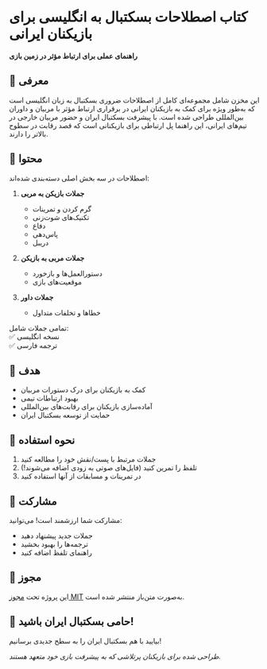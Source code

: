 # کتاب اصطلاحات بسکتبال به انگلیسی برای بازیکنان ایرانی  
**راهنمای عملی برای ارتباط مؤثر در زمین بازی**  

## 📖 معرفی  
این مخزن شامل مجموعه‌ای کامل از اصطلاحات ضروری بسکتبال به زبان انگلیسی است که به‌طور ویژه برای کمک به بازیکنان ایرانی در برقراری ارتباط مؤثر با مربیان و داوران بین‌المللی طراحی شده است. با پیشرفت بسکتبال ایران و حضور مربیان خارجی در تیم‌های ایرانی، این راهنما پل ارتباطی برای بازیکنانی است که قصد رقابت در سطوح بالاتر را دارند.

## 🏀 محتوا  
اصطلاحات در سه بخش اصلی دسته‌بندی شده‌اند:  

1. **جملات بازیکن به مربی**  
   - گرم کردن و تمرینات  
   - تکنیک‌های شوت‌زنی  
   - دفاع  
   - پاس‌دهی  
   - دریبل  

2. **جملات مربی به بازیکن**  
   - دستورالعمل‌ها و بازخورد  
   - موقعیت‌های بازی  

3. **جملات داور**  
   - خطاها و تخلفات متداول  
   

تمامی جملات شامل:  
✅ نسخه انگلیسی  
✅ ترجمه فارسی  

## 🎯 هدف  
- کمک به بازیکنان برای درک دستورات مربیان  
- بهبود ارتباطات تیمی  
- آماده‌سازی بازیکنان برای رقابت‌های بین‌المللی  
- حمایت از توسعه بسکتبال ایران  

## 📝 نحوه استفاده  
1. جملات مرتبط با پست/نقش خود را مطالعه کنید  
2. تلفظ را تمرین کنید (فایل‌های صوتی به زودی اضافه می‌شوند!)  
3. در تمرینات و مسابقات از آنها استفاده کنید  

## 🤝 مشارکت  
مشارکت شما ارزشمند است! می‌توانید:  
- جملات جدید پیشنهاد دهید  
- ترجمه‌ها را بهبود بخشید  
- راهنمای تلفظ اضافه کنید  

## 📜 مجوز  
این پروژه تحت [مجوز MIT](LICENSE) به‌صورت متن‌باز منتشر شده است.  

## 🌟 حامی بسکتبال ایران باشید!  
بیایید با هم بسکتبال ایران را به سطح جدیدی برسانیم!  

*طراحی شده برای بازیکنان پرتلاشی که به پیشرفت بازی خود متعهد هستند.*  